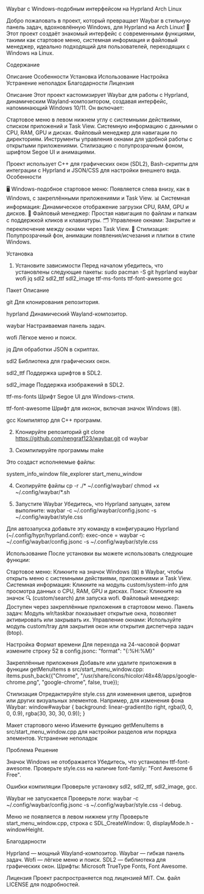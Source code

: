 Waybar с Windows-подобным интерфейсом на Hyprland Arch Linux

Добро пожаловать в проект, который превращает Waybar в стильную панель задач, вдохновлённую Windows, для Hyprland на Arch Linux! 🚀 Этот проект создаёт знакомый интерфейс с современными функциями, такими как стартовое меню, системная информация и файловый менеджер, идеально подходящий для пользователей, переходящих с Windows на Linux.

Содержание

Описание
Особенности
Установка
Использование
Настройка
Устранение неполадок
Благодарности
Лицензия

Описание
Этот проект кастомизирует Waybar для работы с Hyprland, динамическим Wayland-композитором, создавая интерфейс, напоминающий Windows 10/11. Он включает:

Стартовое меню в левом нижнем углу с системными действиями, списком приложений и Task View.
Системную информацию с данными о CPU, RAM, GPU и дисках.
Файловый менеджер для навигации по директориям.
Инструменты управления окнами для удобной работы с открытыми приложениями.
Стилизацию с полупрозрачным фоном, шрифтом Segoe UI и анимациями.

Проект использует C++ для графических окон (SDL2), Bash-скрипты для интеграции с Hyprland и JSON/CSS для настройки внешнего вида.
Особенности

🖥️ Windows-подобное стартовое меню: Появляется слева внизу, как в Windows, с закреплёнными приложениями и Task View.
📊 Системная информация: Динамическое отображение загрузки CPU, RAM, GPU и дисков.
📁 Файловый менеджер: Простая навигация по файлам и папкам с поддержкой кликов и клавиатуры.
🗂️ Управление окнами: Закрытие и переключение между окнами через Task View.
🎨 Стилизация: Полупрозрачный фон, анимации появления/исчезания и плитки в стиле Windows.


Установка
1. Установите зависимости
Перед началом убедитесь, что установлены следующие пакеты:
sudo pacman -S git hyprland waybar wofi jq sdl2 sdl2_ttf sdl2_image ttf-ms-fonts ttf-font-awesome gcc




Пакет
Описание



git
Для клонирования репозитория.


hyprland
Динамический Wayland-композитор.


waybar
Настраиваемая панель задач.


wofi
Лёгкое меню и поиск.


jq
Для обработки JSON в скриптах.


sdl2
Библиотека для графических окон.


sdl2_ttf
Поддержка шрифтов в SDL2.


sdl2_image
Поддержка изображений в SDL2.


ttf-ms-fonts
Шрифт Segoe UI для Windows-стиля.


ttf-font-awesome
Шрифт для иконок, включая значок Windows (⊞).


gcc
Компилятор для C++ программ.


2. Клонируйте репозиторий
git clone https://github.com/nengraf123/waybar.git
cd waybar

3. Скомпилируйте программы
make

Это создаст исполняемые файлы:

system_info_window
file_explorer
start_menu_window

4. Скопируйте файлы
cp -r ./* ~/.config/waybar/
chmod +x ~/.config/waybar/*.sh

5. Запустите Waybar
Убедитесь, что Hyprland запущен, затем выполните:
waybar -c ~/.config/waybar/config.jsonc -s ~/.config/waybar/style.css

Для автозапуска добавьте эту команду в конфигурацию Hyprland (~/.config/hypr/hyprland.conf):
exec-once = waybar -c ~/.config/waybar/config.jsonc -s ~/.config/waybar/style.css

Использование
После установки вы можете использовать следующие функции:

Стартовое меню: Кликните на значок Windows (⊞) в Waybar, чтобы открыть меню с системными действиями, приложениями и Task View.
Системная информация: Кликните на модуль custom/system-info для просмотра данных о CPU, RAM, GPU и дисках.
Поиск: Кликните на значок 🔍 (custom/search) для запуска wofi.
Файловый менеджер: Доступен через закреплённые приложения в стартовом меню.
Панель задач: Модуль wlr/taskbar показывает открытые окна, позволяет активировать или закрывать их.
Управление окнами: Используйте модуль custom/tray для закрытия окон или открытия диспетчера задач (btop).

Настройка
Формат времени
Для перехода на 24-часовой формат измените строку 52 в config.jsonc:
"format": "{:%H:%M}"

Закреплённые приложения
Добавьте или удалите приложения в функции getMenuItems в src/start_menu_window.cpp:
items.push_back({"Chrome", "/usr/share/icons/hicolor/48x48/apps/google-chrome.png", "google-chrome", false, true});

Стилизация
Отредактируйте style.css для изменения цветов, шрифтов или других визуальных элементов. Например, для изменения фона Waybar:
window#waybar {
    background: linear-gradient(to right, rgba(0, 0, 0, 0.9), rgba(30, 30, 30, 0.9));
}

Макет стартового меню
Измените функцию getMenuItems в src/start_menu_window.cpp для настройки разделов или порядка элементов.
Устранение неполадок



Проблема
Решение



Значок Windows не отображается
Убедитесь, что установлен ttf-font-awesome. Проверьте style.css на наличие font-family: "Font Awesome 6 Free".


Ошибки компиляции
Проверьте установку sdl2, sdl2_ttf, sdl2_image, gcc.


Waybar не запускается
Проверьте логи: waybar -c ~/.config/waybar/config.jsonc -s ~/.config/waybar/style.css -l debug.


Меню не появляется в левом нижнем углу
Проверьте start_menu_window.cpp, строка с SDL_CreateWindow: 0, displayMode.h - windowHeight.


Благодарности

Hyprland — мощный Wayland-композитор.
Waybar — гибкая панель задач.
Wofi — лёгкое меню и поиск.
SDL2 — библиотека для графических окон.
Шрифты: Microsoft TrueType Fonts, Font Awesome.

Лицензия
Проект распространяется под лицензией MIT. См. файл LICENSE для подробностей.

